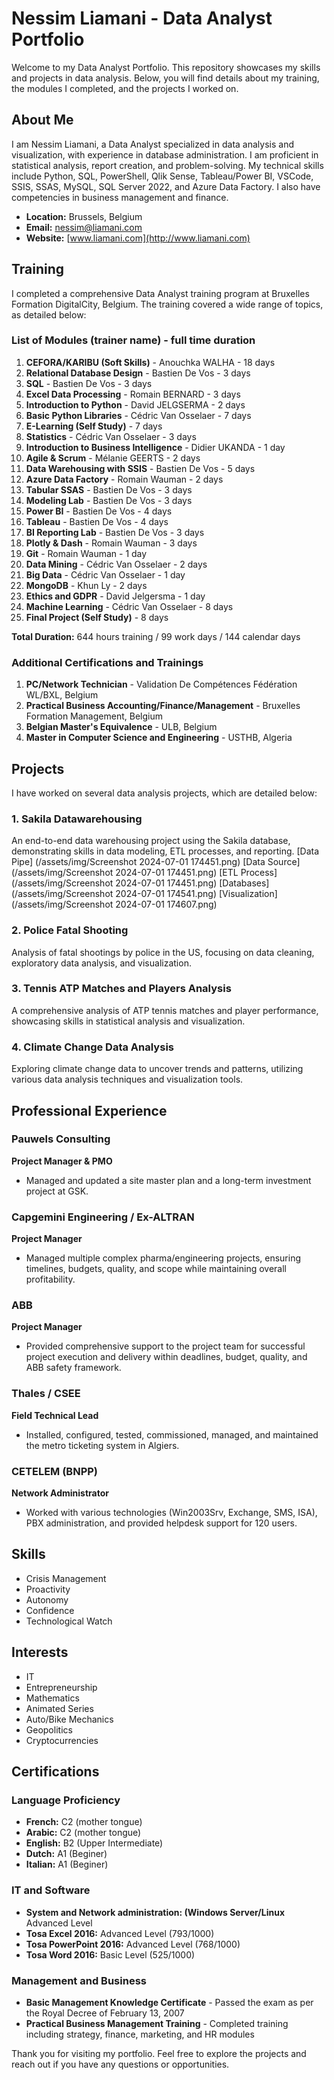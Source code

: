 # Nessim Liamani - Data Analyst Portfolio

Welcome to my Data Analyst Portfolio. This repository showcases my skills and projects in data analysis. Below, you will find details about my training, the modules I completed, and the projects I worked on.

## About Me

I am Nessim Liamani, a Data Analyst specialized in data analysis and visualization, with experience in database administration. I am proficient in statistical analysis, report creation, and problem-solving. My technical skills include Python, SQL, PowerShell, Qlik Sense, Tableau/Power BI, VSCode, SSIS, SSAS, MySQL, SQL Server 2022, and Azure Data Factory. I also have competencies in business management and finance.

- **Location:** Brussels, Belgium
- **Email:** nessim@liamani.com
- **Website:** [www.liamani.com](http://www.liamani.com)

## Training

I completed a comprehensive Data Analyst training program at Bruxelles Formation DigitalCity, Belgium. The training covered a wide range of topics, as detailed below:

### List of Modules (trainer name) - full time duration
1. **CEFORA/KARIBU (Soft Skills)** - Anouchka WALHA - 18 days
2. **Relational Database Design** - Bastien De Vos - 3 days
3. **SQL** - Bastien De Vos - 3 days
4. **Excel Data Processing** - Romain BERNARD - 3 days
5. **Introduction to Python** - David JELGSERMA - 2 days
6. **Basic Python Libraries** - Cédric Van Osselaer - 7 days
7. **E-Learning (Self Study)** - 7 days
8. **Statistics** - Cédric Van Osselaer - 3 days
9. **Introduction to Business Intelligence** - Didier UKANDA - 1 day
10. **Agile & Scrum** - Mélanie GEERTS - 2 days
11. **Data Warehousing with SSIS** - Bastien De Vos - 5 days
12. **Azure Data Factory** - Romain Wauman - 2 days
13. **Tabular SSAS** - Bastien De Vos - 3 days
14. **Modeling Lab** - Bastien De Vos - 3 days
15. **Power BI** - Bastien De Vos - 4 days
16. **Tableau** - Bastien De Vos - 4 days
17. **BI Reporting Lab** - Bastien De Vos - 3 days
18. **Plotly & Dash** - Romain Wauman - 3 days
19. **Git** - Romain Wauman - 1 day
20. **Data Mining** - Cédric Van Osselaer - 2 days
21. **Big Data** - Cédric Van Osselaer - 1 day
22. **MongoDB** - Khun Ly - 2 days
23. **Ethics and GDPR** - David Jelgersma - 1 day
24. **Machine Learning** - Cédric Van Osselaer - 8 days
25. **Final Project (Self Study)** - 8 days

**Total Duration:** 644 hours training / 99 work days / 144 calendar days

### Additional Certifications and Trainings
1. **PC/Network Technician** - Validation De Compétences Fédération WL/BXL, Belgium
2. **Practical Business Accounting/Finance/Management** - Bruxelles Formation Management, Belgium
3. **Belgian Master's Equivalence** - ULB, Belgium
4. **Master in Computer Science and Engineering** - USTHB, Algeria

## Projects

I have worked on several data analysis projects, which are detailed below:

### 1. Sakila Datawarehousing
An end-to-end data warehousing project using the Sakila database, demonstrating skills in data modeling, ETL processes, and reporting.
[Data Pipe] (/assets/img/Screenshot 2024-07-01 174451.png)
[Data Source] (/assets/img/Screenshot 2024-07-01 174451.png)
[ETL Process] (/assets/img/Screenshot 2024-07-01 174451.png)
[Databases] (/assets/img/Screenshot 2024-07-01 174541.png)
[Visualization] (/assets/img/Screenshot 2024-07-01 174607.png)


### 2. Police Fatal Shooting
Analysis of fatal shootings by police in the US, focusing on data cleaning, exploratory data analysis, and visualization.

### 3. Tennis ATP Matches and Players Analysis
A comprehensive analysis of ATP tennis matches and player performance, showcasing skills in statistical analysis and visualization.

### 4. Climate Change Data Analysis
Exploring climate change data to uncover trends and patterns, utilizing various data analysis techniques and visualization tools.

## Professional Experience

### Pauwels Consulting
**Project Manager & PMO**
- Managed and updated a site master plan and a long-term investment project at GSK.

### Capgemini Engineering / Ex-ALTRAN
**Project Manager**
- Managed multiple complex pharma/engineering projects, ensuring timelines, budgets, quality, and scope while maintaining overall profitability.

### ABB
**Project Manager**
- Provided comprehensive support to the project team for successful project execution and delivery within deadlines, budget, quality, and ABB safety framework.

### Thales / CSEE
**Field Technical Lead**
- Installed, configured, tested, commissioned, managed, and maintained the metro ticketing system in Algiers.

### CETELEM (BNPP)
**Network Administrator**
- Worked with various technologies (Win2003Srv, Exchange, SMS, ISA), PBX administration, and provided helpdesk support for 120 users.

## Skills

- Crisis Management
- Proactivity
- Autonomy
- Confidence
- Technological Watch

## Interests

- IT
- Entrepreneurship
- Mathematics
- Animated Series
- Auto/Bike Mechanics
- Geopolitics
- Cryptocurrencies

## Certifications

### Language Proficiency
- **French:** C2 (mother tongue)
- **Arabic:** C2 (mother tongue)
- **English:** B2 (Upper Intermediate)
- **Dutch:** A1 (Beginer)
- **Italian:** A1 (Beginer)

### IT and Software
- **System and Network administration: (Windows Server/Linux** Advanced Level
- **Tosa Excel 2016:** Advanced Level (793/1000)
- **Tosa PowerPoint 2016:** Advanced Level (768/1000)
- **Tosa Word 2016:** Basic Level (525/1000)

### Management and Business
- **Basic Management Knowledge Certificate** - Passed the exam as per the Royal Decree of February 13, 2007
- **Practical Business Management Training** - Completed training including strategy, finance, marketing, and HR modules

Thank you for visiting my portfolio. Feel free to explore the projects and reach out if you have any questions or opportunities.
